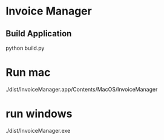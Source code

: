 # Invoice Manager

## Build Application

python build.py

# Run mac

./dist/InvoiceManager.app/Contents/MacOS/InvoiceManager

# run windows

./dist/InvoiceManager.exe
